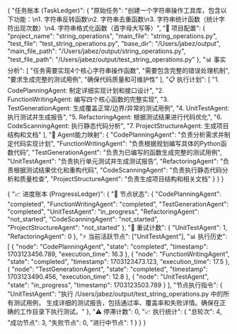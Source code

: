 {
  "任务账本 (TaskLedger)": {
    "原始任务": "创建一个字符串操作工具库，包含以下功能：\n1. 字符串反转函数\n2. 
    字符串去重函数\n3. 字符串统计函数（统计字符出现次数）\n4. 字符串格式化函数（首字母大写等）",
    "📁 项目配置": {
      "project_name": "string_operations",
      "main_file": "string_operations.py", 
      "test_file": "test_string_operations.py",
      "base_dir": "/Users/jabez/output",
      "main_file_path": "/Users/jabez/output/string_operations.py",
      "test_file_path": "/Users/jabez/output/test_string_operations.py"
    },
    "📊 事实分析": [
      "任务需要实现4个核心字符串操作函数",
      "需要包含完整的错误处理机制",
      "要求生成完整的测试用例",
      "确保代码质量和可维护性"
    ],
    "📋 执行计划": [
      "1. CodePlanningAgent: 制定详细实现计划和接口设计",
      "2. FunctionWritingAgent: 编写四个核心函数的完整实现", 
      "3. TestGenerationAgent: 生成覆盖正常/边界/异常的测试用例",
      "4. UnitTestAgent: 执行测试并生成报告",
      "5. RefactoringAgent: 根据测试结果进行代码优化",
      "6. CodeScanningAgent: 执行静态代码分析",
      "7. ProjectStructureAgent: 生成项目结构和文档"
    ],
    "🤖 Agent能力映射": {
      "CodePlanningAgent": "负责分析需求并制定代码实现计划",
      "FunctionWritingAgent": "负责根据规划编写具体的Python函数代码",
      "TestGenerationAgent": "负责为已编写的函数生成完整的测试用例",
      "UnitTestAgent": "负责执行单元测试并生成测试报告",
      "RefactoringAgent": "负责根据测试结果优化和重构代码",
      "CodeScanningAgent": "负责执行静态代码分析和质量检查",
      "ProjectStructureAgent": "负责生成项目结构和相关文档"
    }
  }
}


{
  "📈 进度账本 (ProgressLedger)": {
    "🔄 节点状态": {
      "CodePlanningAgent": "completed",
      "FunctionWritingAgent": "completed", 
      "TestGenerationAgent": "completed",
      "UnitTestAgent": "in_progress",
      "RefactoringAgent": "not_started",
      "CodeScanningAgent": "not_started",
      "ProjectStructureAgent": "not_started"
    },
    "🔁 重试计数": {
      "UnitTestAgent": 1,
      "RefactoringAgent": 0
    },
    "⚡ 当前活跃节点": ["UnitTestAgent"],
    "📊 执行历史": [
      {
        "node": "CodePlanningAgent",
        "state": "completed", 
        "timestamp": 1703123456.789,
        "execution_time": 16.3
      },
      {
        "node": "FunctionWritingAgent", 
        "state": "completed",
        "timestamp": 1703123473.123,
        "execution_time": 17.5
      },
      {
        "node": "TestGenerationAgent",
        "state": "completed", 
        "timestamp": 1703123490.456,
        "execution_time": 12.8
      },
      {
        "node": "UnitTestAgent",
        "state": "in_progress",
        "timestamp": 1703123503.789
      }
    ],
    "节点执行指令": {
      "UnitTestAgent": "执行 /Users/jabez/output/test_string_operations.py 
      中的所有测试用例，
      生成详细的测试报告，包括通过率、覆盖率和失败详情。确保在正确的工作目录下执行测试。"
    },
    "⚠️ 停滞计数": 0,
    "📈 执行统计": {
      "总轮次": 4,
      "成功节点": 3,
      "失败节点": 0,
      "进行中节点": 1
    }
  }
}